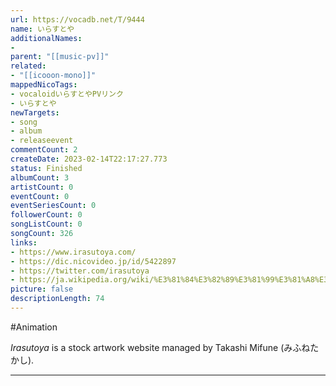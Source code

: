 ```yaml
---
url: https://vocadb.net/T/9444
name: いらすとや
additionalNames: 
- 
parent: "[[music-pv]]"
related:
- "[[icooon-mono]]"
mappedNicoTags:
- vocaloidいらすとやPVリンク
- いらすとや
newTargets:
- song
- album
- releaseevent
commentCount: 2
createDate: 2023-02-14T22:17:27.773
status: Finished
albumCount: 3
artistCount: 0
eventCount: 0
eventSeriesCount: 0
followerCount: 0
songListCount: 0
songCount: 326
links: 
- https://www.irasutoya.com/
- https://dic.nicovideo.jp/id/5422897
- https://twitter.com/irasutoya
- https://ja.wikipedia.org/wiki/%E3%81%84%E3%82%89%E3%81%99%E3%81%A8%E3%82%84
picture: false
descriptionLength: 74
---
```


#Animation

_Irasutoya_ is a stock artwork website managed by Takashi Mifune (みふねたかし).

---

